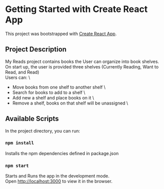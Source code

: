 # Getting Started with Create React App

This project was bootstrapped with [Create React App](https://github.com/facebook/create-react-app).

## Project Description
My Reads project contains books the User can organize into book shelves. \
On start up, the user is provided three shelves (Currently Reading, Want to Read, and Read)\
Users can: \
 - Move books from one shelf to another shelf \
 - Search for books to add to a shelf \
 - Add new a shelf and place books on it \
 - Remove a shelf, books on that shelf will be unassigned \

## Available Scripts

In the project directory, you can run:

### `npm install`

Installs the npm dependencies defined in package.json

### `npm start`

Starts and Runs the app in the development mode.\
Open [http://localhost:3000](http://localhost:3000) to view it in the browser.
